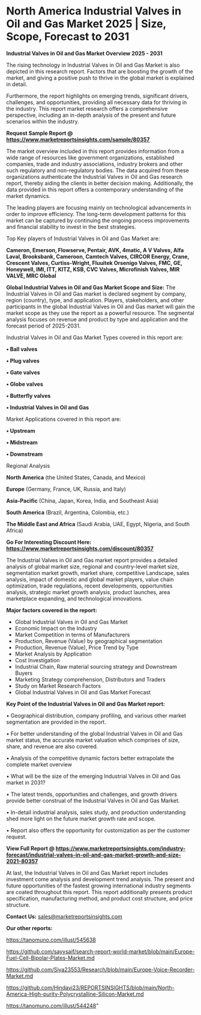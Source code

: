 # North America Industrial Valves in Oil and Gas Market 2025 | Size, Scope, Forecast to 2031

<Strong> Industrial Valves in Oil and Gas Market Overview 2025 - 2031</strong>

The rising technology in Industrial Valves in Oil and Gas Market is also depicted in this research report. Factors that are boosting the growth of the market, and giving a positive push to thrive in the global market is explained in detail.

Furthermore, the report highlights on emerging trends, significant drivers, challenges, and opportunities, providing all necessary data for thriving in the industry. This report market research offers a comprehensive perspective, including an in-depth analysis of the present and future scenarios within the industry.

<strong>Request Sample Report @ <a href=https://www.marketreportsinsights.com/sample/80357>https://www.marketreportsinsights.com/sample/80357</a></strong>

The market overview included in this report provides information from a wide range of resources like government organizations, established companies, trade and industry associations, industry brokers and other such regulatory and non-regulatory bodies. The data acquired from these organizations authenticate the Industrial Valves in Oil and Gas research report, thereby aiding the clients in better decision making. Additionally, the data provided in this report offers a contemporary understanding of the market dynamics.

The leading players are focusing mainly on technological advancements in order to improve efficiency. The long-term development patterns for this market can be captured by continuing the ongoing process improvements and financial stability to invest in the best strategies.

Top Key players of Industrial Valves in Oil and Gas Market are:

<strong>Cameron, Emerson, Flowserve, Pentair, AVK, 4matic, A V Valves, Alfa Laval, Brooksbank, Cameroon, Camtech Valves, CIRCOR Energy, Crane, Crescent Valves, Curtiss-Wright, Fluuitek Orsenigo Valves, FMC, GE, Honeywell, IMI, ITT, KITZ, KSB, CVC Valves, Microfinish Valves, MIR VALVE, MRC Global</strong>

<strong><b>Global Industrial Valves in Oil and Gas Market Scope and Size:</b></strong>
The Industrial Valves in Oil and Gas market is declared segment by company, region (country), type, and application. Players, stakeholders, and other participants in the global Industrial Valves in Oil and Gas market will gain the market scope as they use the report as a powerful resource. The segmental analysis focuses on revenue and product by type and application and the forecast period of 2025-2031.

Industrial Valves in Oil and Gas Market Types covered in this report are:

<strong>• Ball valves

• Plug valves

• Gate valves

• Globe valves

• Butterfly valves

• Industrial Valves in Oil and Gas</strong>

Market Applications covered in this report are:

<strong>• Upstream

• Midstream

• Downstream</strong> 

Regional Analysis

<strong>North America</strong> (the United States, Canada, and Mexico)

<strong>Europe</strong> (Germany, France, UK, Russia, and Italy)

<strong>Asia-Pacific</strong> (China, Japan, Korea, India, and Southeast Asia)

<strong>South America</strong> (Brazil, Argentina, Colombia, etc.)

<strong>The Middle East and Africa</strong> (Saudi Arabia, UAE, Egypt, Nigeria, and South Africa)

<strong>Go For Interesting Discount Here: <a href=https://www.marketreportsinsights.com/discount/80357>https://www.marketreportsinsights.com/discount/80357</a></strong>

The Industrial Valves in Oil and Gas market report provides a detailed analysis of global market size, regional and country-level market size, segmentation market growth, market share, competitive Landscape, sales analysis, impact of domestic and global market players, value chain optimization, trade regulations, recent developments, opportunities analysis, strategic market growth analysis, product launches, area marketplace expanding, and technological innovations.

<strong><b>Major factors covered in the report:</b></strong>
<ul>
  <li>Global Industrial Valves in Oil and Gas Market </li>
  <li>Economic Impact on the Industry</li>
  <li>Market Competition in terms of Manufacturers</li>
  <li>Production, Revenue (Value) by geographical segmentation</li>
  <li>Production, Revenue (Value), Price Trend by Type</li>
  <li>Market Analysis by Application</li>
  <li>Cost Investigation</li>
  <li>Industrial Chain, Raw material sourcing strategy and Downstream Buyers</li>
  <li>Marketing Strategy comprehension, Distributors and Traders</li>
  <li>Study on Market Research Factors</li>
  <li>Global Industrial Valves in Oil and Gas Market Forecast</li>
</ul>

<strong><b>Key Point of the Industrial Valves in Oil and Gas Market report:</b></strong>

• Geographical distribution, company profiling, and various other market segmentation are provided in the report.

• For better understanding of the global Industrial Valves in Oil and Gas market status, the accurate market valuation which comprises of size, share, and revenue are also covered.

• Analysis of the competitive dynamic factors better extrapolate the complete market overview

• What will be the size of the emerging Industrial Valves in Oil and Gas market in 2031?

• The latest trends, opportunities and challenges, and growth drivers provide better construal of the Industrial Valves in Oil and Gas Market.

• In-detail industrial analysis, sales study, and production understanding shed more light on the future market growth rate and scope.

• Report also offers the opportunity for customization as per the customer request.

<strong><b>View Full Report @ <a href=https://www.marketreportsinsights.com/industry-forecast/industrial-valves-in-oil-and-gas-market-growth-and-size-2021-80357>https://www.marketreportsinsights.com/industry-forecast/industrial-valves-in-oil-and-gas-market-growth-and-size-2021-80357</a></b></strong>


At last, the Industrial Valves in Oil and Gas Market report includes investment come analysis and development trend analysis. The present and future opportunities of the fastest growing international industry segments are coated throughout this report. This report additionally presents product specification, manufacturing method, and product cost structure, and price structure.

<strong>Contact Us:</strong>
sales@marketreportsinsights.com

<strong>Our other reports:</strong>

<a href=https://tanomuno.com/illust/545638>https://tanomuno.com/illust/545638</a>

<a href=https://github.com/sayysaif/search-report-world-market/blob/main/Europe-Fuel-Cell-Bipolar-Plates-Market.md>https://github.com/sayysaif/search-report-world-market/blob/main/Europe-Fuel-Cell-Bipolar-Plates-Market.md</a>

<a href=https://github.com/Siya23553/Research/blob/main/Europe-Voice-Recorder-Market.md>https://github.com/Siya23553/Research/blob/main/Europe-Voice-Recorder-Market.md</a>

<a href=https://github.com/Hindavi23/REPORTSINSIGHTS/blob/main/North-America-High-purity-Polycrystalline-Silicon-Market.md>https://github.com/Hindavi23/REPORTSINSIGHTS/blob/main/North-America-High-purity-Polycrystalline-Silicon-Market.md</a>

<a href=https://tanomuno.com/illust/544248>https://tanomuno.com/illust/544248</a>"
